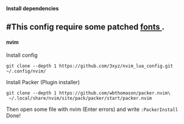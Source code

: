 #### Install dependencies
#This config require some patched [ fonts ](https://www.nerdfonts.com/).
---
#### nvim
Install config
```
git clone --depth 1 https://github.com/3xyz/nvim_lua_config.git ~/.config/nvim/
```
Install Packer (Plugin installer)
```
git clone --depth 1 https://github.com/wbthomason/packer.nvim\
 ~/.local/share/nvim/site/pack/packer/start/packer.nvim
```
Then open some file with nvim (Enter errors) and write `:PackerInstall`
Done!
